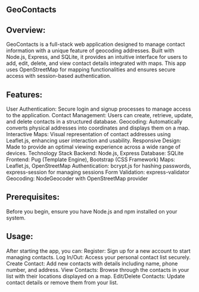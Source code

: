 ## GeoContacts

## Overview:
GeoContacts is a full-stack web application designed to manage contact information with a unique feature of geocoding addresses. Built with Node.js, Express, and SQLite, it provides an intuitive interface for users to add, edit, delete, and view contact details integrated with maps. This app uses OpenStreetMap for mapping functionalities and ensures secure access with session-based authentication.

## Features:
User Authentication: Secure login and signup processes to manage access to the application.
Contact Management: Users can create, retrieve, update, and delete contacts in a structured database.
Geocoding: Automatically converts physical addresses into coordinates and displays them on a map.
Interactive Maps: Visual representation of contact addresses using Leaflet.js, enhancing user interaction and usability.
Responsive Design: Made to provide an optimal viewing experience across a wide range of devices.
Technology Stack
Backend: Node.js, Express
Database: SQLite
Frontend: Pug (Template Engine), Bootstrap (CSS Framework)
Maps: Leaflet.js, OpenStreetMap
Authentication: bcrypt.js for hashing passwords, express-session for managing sessions
Form Validation: express-validator
Geocoding: NodeGeocoder with OpenStreetMap provider

## Prerequisites:
Before you begin, ensure you have Node.js and npm installed on your system.

## Usage:
After starting the app, you can:
Register: Sign up for a new account to start managing contacts.
Log In/Out: Access your personal contact list securely.
Create Contact: Add new contacts with details including name, phone number, and address.
View Contacts: Browse through the contacts in your list with their locations displayed on a map.
Edit/Delete Contacts: Update contact details or remove them from your list.
